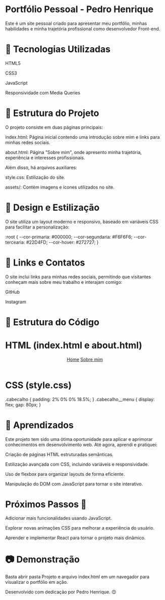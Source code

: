 # Portfólio Pessoal - Pedro Henrique

Este é um site pessoal criado para apresentar meu portfólio, minhas habilidades e minha trajetória profissional como desenvolvedor Front-end.

# 🚀 Tecnologias Utilizadas

HTML5

CSS3

JavaScript

Responsividade com Media Queries

# 📌 Estrutura do Projeto

O projeto consiste em duas páginas principais:

index.html: Página inicial contendo uma introdução sobre mim e links para minhas redes sociais.

about.html: Página "Sobre mim", onde apresento minha trajetória, experiência e interesses profissionais.

Além disso, há arquivos auxiliares:

style.css: Estilização do site.

assets/: Contém imagens e ícones utilizados no site.

# 🎨 Design e Estilização

O site utiliza um layout moderno e responsivo, baseado em variáveis CSS para facilitar a personalização:

:root {
    --cor-primaria: #000000;
    --cor-segundaria: #F6F6F6;
    --cor-tercearia: #22D4FD;
    --cor-hover: #272727;
}

# 🔗 Links e Contatos

O site inclui links para minhas redes sociais, permitindo que visitantes conheçam mais sobre meu trabalho e interajam comigo:

GitHub

Instagram

# 📜 Estrutura do Código

# HTML (index.html e about.html)

<header class="cabecalho">
    <nav class="cabecalho__menu">
        <a class="cabecalho__menu__link" href="index.html">Home</a>
        <a class="cabecalho__menu__link" href="about.html">Sobre mim</a>
    </nav>
</header>

# CSS (style.css)

.cabecalho {
    padding: 2% 0% 0% 18.5%;
}
.cabecalho__menu {
    display: flex;
    gap: 80px;
}

# 📖 Aprendizados

Este projeto tem sido uma ótima oportunidade para aplicar e aprimorar conhecimentos em desenvolvimento web. Até agora, aprendi e pratiquei:

Criação de páginas HTML estruturadas semânticas.

Estilização avançada com CSS, incluindo variáveis e responsividade.

Uso de flexbox para organizar layouts de forma eficiente.

Manipulação do DOM com JavaScript para tornar o site interativo.

# Próximos Passos 📌

Adicionar mais funcionalidades usando JavaScript.

Explorar novas animações CSS para melhorar a experiência do usuário.

Aprender e implementar React para tornar o projeto mais dinâmico.

# 📷 Demonstração

Basta abrir pasta Projeto e arquivo index.html em um navegador para visualizar o portfólio em ação.

Desenvolvido com dedicação por Pedro Henrique. 😊

